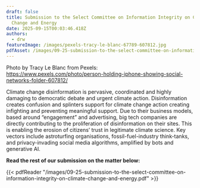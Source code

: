 ```yaml
---
draft: false
title: Submission to the Select Committee on Information Integrity on Climate
  Change and Energy
date: 2025-09-15T00:03:46.418Z
authors:
  - drw
featureImage: /images/pexels-tracy-le-blanc-67789-607812.jpg
pdfAsset: /images/09-25-submission-to-the-select-committee-on-information-integrity-on-climate-change-and-energy.pdf
---
```

Photo by Tracy Le Blanc from Pexels: https://www.pexels.com/photo/person-holding-iphone-showing-social-networks-folder-607812/

Climate change disinformation is pervasive, coordinated and highly damaging to democratic debate and urgent climate action. Disinformation creates confusion and splinters support for climate change action creating infighting and preventing meaningful support. Due to their business models, based around “engagement” and advertising, big tech companies are directly contributing to the proliferation of disinformation on their sites. This is enabling the erosion of citizens’ trust in legitimate climate science. Key vectors include astroturfing organisations, fossil-fuel-industry think-tanks, and privacy-invading social media algorithms, amplified by bots and generative AI.

**Read the rest of our submission on the matter below:**

{{< pdfReader "/images/09-25-submission-to-the-select-committee-on-information-integrity-on-climate-change-and-energy.pdf" >}}